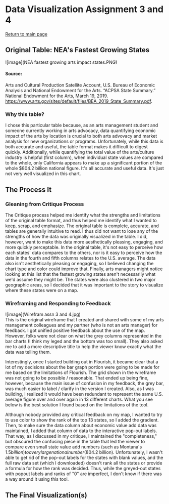 # Data Visualization Assignment 3 and 4 
[Return to main page](/README.md)
## Original Table: NEA's Fastest Growing States   
![image](NEA fastest growing arts impact states.PNG)    

#### Source:  
Arts and Cultural Production Satellite Account, U.S. Bureau of Economic Analysis and National Endowment for the Arts. “ACPSA State Summary.” National Endowment for the Arts, March 19, 2019. https://www.arts.gov/sites/default/files/BEA_2019_State_Summary.pdf.  
    
 
### Why this table?
I chose this particular table because, as an arts management student and someone currently working in arts advocacy, data quantifying economic impact of the arts by location is crucial to both arts advovacy and market analysis for new organizations or programs. Unfortunately, while this data is both accurate and useful, the table format makes it difficult to digest quickly. Additionally, while quantifying the total value of the arts/culture industry is helpful (first column), when individual state values are compared to the whole, only California appears to make up a significant portion of the whole $804.2 billion national figure. It's all accurate and useful data. It's just not very well visualized in this chart. 
 
## The Process It
### Gleaning from Critique Process
The Critique process helped me identify what the strengths and limitations of the original table format, and thus helped me identify what I wanted to keep, scrap, and emphasize. The original table is complete, accurate, and tables are generally intuitive to read. I thus did not want to lose any of the strengths of how the data was originally visualized in the table. I did, however, want to make this data more aesthetically pleasing, engaging, and more quickly perceptable. In the original table, it's not easy to perceive how each states' data compares to the others, nor is it easy to perceive how the data in the fourth and fifth columns relates to the U.S. average. The data also isn't aesthetically pleasing or engaging, so I believed changing the chart type and color could improve that. Finally, arts managers might notice looking at this list that the fastest growing states aren't necessarily what we'd assume they might be. The states were also clustered in two major geographic areas, so I decided that it was important to the story to visualize where these states were on a map.  
### Wireframing and Responding to Feedback
![image](Wirefram assn 3 and 4.jpg)  
This is the original wireframe that I created and shared with some of my arts management colleagues and my partner (who is not an arts manager) for feedback. I got unified positive feedback about the use of the map. However, folks were not clear on what the grey columns represented in the bar charts (I think my leged and the bottom was too small). They also asked me to add a more descriptive title to help the viewer know exactly what the data was telling them.    

Interestingly, once I started building out in Flourish, it became clear that a lot of my decisions about the bar graph portion were going to be made for me based on the limitations of Flourish. The grid shown in the wireframe was not going to be possible / reasonable. That ended up being fine, however, because the main issue of confusion in my feedback, the grey bar, was much easier to label / clarify in the version I created. Also, as I was building, I realized it would have been redundant to represent the same U.S. average figure over and over again in 13 different charts. What you see below is the best solution I found based on the limitations of the tool. 

Although nobody provided any critical feedback on my map, I wanted to try to use color to show the rank of the top 13 states, so I added the gradient. Then, to make sure the data column about economic value add data was maintained, I added that column of data to the interactive pop-out labels. That way, as I discussed in my critique, I maintained the "completeness," but obscured the confusing piece in the table that led the viewer to compare even small state value add numbers (such as Montana's $1.5 billion) to a very large national number ($804.2 billion). Unfortunately, I wasn't able to get rid of the pop-out labels for the states with blank values, and the full raw data set (which I downloaded) doesn't rank all the states or provide a formula for how the rank was decided. Thus, while the greyed-out states with popout labels and ranks of "0" are imperfect, I don't know if there was a way around it using this tool.   

## The Final Visualization(s)
<div class="flourish-embed flourish-map" data-src="visualisation/4350255"><script src="https://public.flourish.studio/resources/embed.js"></script></div>  
<div class="flourish-embed flourish-chart" data-src="visualisation/4350579"><script src="https://public.flourish.studio/resources/embed.js"></script></div>  
